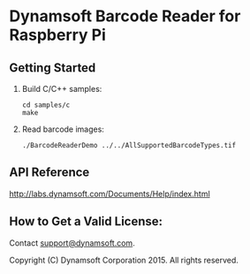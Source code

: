 # Dynamsoft Barcode Reader for Raspberry Pi

## Getting Started
1. Build C/C++ samples:

    ```
    cd samples/c
    make
    ```
2. Read barcode images:

    ```
    ./BarcodeReaderDemo ../../AllSupportedBarcodeTypes.tif
    ```

## API Reference
http://labs.dynamsoft.com/Documents/Help/index.html

## How to Get a Valid License:
Contact [support@dynamsoft.com](mailto:support@dynamsoft.com).

Copyright (C) Dynamsoft Corporation 2015.  All rights reserved.
